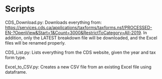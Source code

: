 # Scripts
CDS_Download.py:
Downloads everything from:
https://services.cds.ca/applications/taxforms/taxforms.nsf/PROCESSED-EN-?OpenView&Start=1&Count=3000&RestrictToCategory=All-2019. In addition, only the LATEST breakdown file will be downloaded, and the Excel files will be renamed properly.

CDS_List.py:
Lists everything from the CDS website, given the year and tax form type.

Excel_to_CSV.py:
Creates a new CSV file from an existing Excel file using dataframe.
